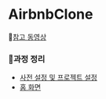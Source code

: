 # AirbnbClone

🔗[참고 동영상](https://www.youtube.com/watch?v=ZxkmTsEYfg8)

### 📌과정 정리
* [사전 설정 및 프로젝트 설정](https://snnchallenge.tistory.com/373)
* [홈 화면](https://snnchallenge.tistory.com/374)
